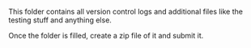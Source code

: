 This folder contains all version control logs and additional files like the testing stuff and anything else.

Once the folder is filled, create a zip file of it and submit it.

